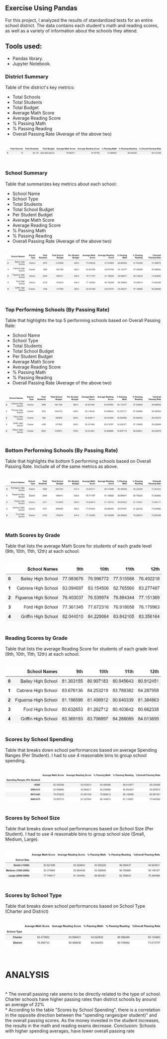 ## Exercise Using Pandas

For this project, I analyzed the results of standardized tests for an entire school district. The data contains each student's math and reading scores, as well as a variety of information about the schools they attend.
<br>

## Tools used:
* Pandas library.
* Jupyter Notebook.

### District Summary

Table of the district's key metrics:
  * Total Schools
  * Total Students
  * Total Budget
  * Average Math Score
  * Average Reading Score
  * % Passing Math
  * % Passing Reading
  * Overall Passing Rate (Average of the above two)<br><br>

![DistrictSummary](Resources/District_Summary.PNG)
<br><br>

### School Summary

Table that summarizes key metrics about each school:
  * School Name
  * School Type
  * Total Students
  * Total School Budget
  * Per Student Budget
  * Average Math Score
  * Average Reading Score
  * % Passing Math
  * % Passing Reading
  * Overall Passing Rate (Average of the above two)<br><br>

![School_Summary](Resources/School_Summary.PNG)
<br><br>

### Top Performing Schools (By Passing Rate)

Table that highlights the top 5 performing schools based on Overall Passing Rate:
  * School Name
  * School Type
  * Total Students
  * Total School Budget
  * Per Student Budget
  * Average Math Score
  * Average Reading Score
  * % Passing Math
  * % Passing Reading
  * Overall Passing Rate (Average of the above two)<br><br>

![Top_Performing_Schools](Resources/Top_Performing_Schools.PNG)
<br><br>

### Bottom Performing Schools (By Passing Rate)

Table that highlights the bottom 5 performing schools based on Overall Passing Rate. Include all of the same metrics as above.<br><br>

![Bottom_Performing_Schools](Resources/Bottom_Performing_Schools.PNG)
<br><br>

### Math Scores by Grade

Table that lists the average Math Score for students of each grade level (9th, 10th, 11th, 12th) at each school:<br><br>

![Math_Scores_By_Grade](Resources/Math_Scores_By_Grade.PNG)
<br><br>

### Reading Scores by Grade

Table that lists the average Reading Score for students of each grade level (9th, 10th, 11th, 12th) at each school.<br><br>

![Reading_Scores_By_Grade](Resources/Reading_Scores_By_Grade.PNG)
<br><br>

### Scores by School Spending

Table that breaks down school performances based on average Spending Ranges (Per Student). I had to use 4 reasonable bins to group school spending.<br><br>

![Scores_By_School_Spending](Resources/Scores_By_School_Spending.PNG)
<br><br>

### Scores by School Size

Table that breaks down school performances based on School Size (Per Student). I had to use 4 reasonable bins to group school size (Small, Medium, Large).<br><br>

![Scores_By_School_Size](Resources/Scores_By_School_Size.PNG)
<br><br>

### Scores by School Type

Table that breaks down school performances based on School Type (Charter and District) <br><br>

![Scores_By_School_Type](Resources/Scores_By_School_Type.PNG)
<br><br><br>

# ANALYSIS
<br>
* The overall passing rate seems to be directly related to the type of school. Charter schools
have higher passing rates than district schools by around an average of 22% 
<br>
* According to the table "Scores by School Spending", there is a correlation in the opposite direction between the "spending ranges(per student)" and the overall passing scores. As the money invested in the student increases, the results in the math and reading exams decrease. Conclusion: Schools with higher spending averages, have lower overall passing rate
<br><br><br>
